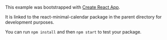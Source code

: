 This example was bootstrapped with [Create React App](https://github.com/facebook/create-react-app).

It is linked to the react-minimal-calendar package in the parent directory for development purposes.

You can run `npm install` and then `npm start` to test your package.
